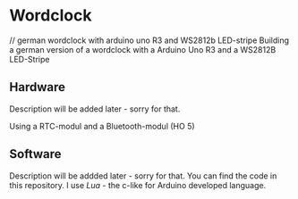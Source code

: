 
# Wordclock
// german wordclock with arduino uno R3 and WS2812b LED-stripe
Building a german version of a wordclock with a Arduino Uno R3 and a WS2812B LED-Stripe

## Hardware

Description will be added later - sorry for that.

Using a  RTC-modul and a Bluetooth-modul (HO 5)

## Software

Description will be addded later - sorry for that.
You can find the code in this repository. I use _Lua_ - the c-like for Arduino developed language.

